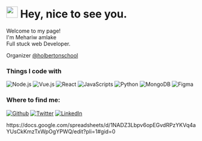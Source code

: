 <h1><img src="https://emojis.slackmojis.com/emojis/images/1643516175/22003/scary-screaming.gif?1643516175" width="30"/> Hey, nice to see you.</h1>




<p>Welcome to my page! </br> 
I'm Mehariw amlake </br> Full stuck web Developer. </br>


Organizer <a href="https://www.holbertonschool.com/" target="_blank">@holbertonschool</a> </br>


<h3>Things I code with</h3>


<p><img alt="Node.js" src="https://img.shields.io/badge/-Node-black?style=flat-square&logo=node.js" /> <img alt="Vue.js" src="https://img.shields.io/badge/-Vue-black?style=flat-square&logo=vue.js" /> <img alt="React" src="https://img.shields.io/badge/-React-black?style=flat-square&logo=react" /> <img alt="JavaScripts" src="https://img.shields.io/badge/-Javascripts-040d04?style=flat-square&logo=javascript" /> <img alt="Python" src="https://img.shields.io/badge/-Python-black?style=flat-square&logo=python" /> <img alt="MongoDB" src="https://img.shields.io/badge/-MongoDB-black?style=flat-square&logo=mongodb" /> <img alt="Figma" src="https://img.shields.io/badge/-Figma-black?style=flat-square&logo=figma" /> 
  
  <h3>Where to find me:</h3>
<p><a href="https://github.com/Mehariwamlake" target="_blank"><img alt="Github" src="https://img.shields.io/badge/GitHub-%2312100E.svg?&style=for-the-badge&logo=Github&logoColor=white" /></a> <a href="https://twitter.com/mehariwamlake" target="_blank"><img alt="Twitter" src="https://img.shields.io/badge/twitter-%231DA1F2.svg?&style=for-the-badge&logo=twitter&logoColor=white" /></a> <a href="https://www.linkedin.com/in/mehariw-amlake-099344238/" target="_blank"><img alt="LinkedIn" src="https://img.shields.io/badge/linkedin-%230077B5.svg?&style=for-the-badge&logo=linkedin&logoColor=white" /></a>

<p>https://docs.google.com/spreadsheets/d/1NADZ3Lbpv6opEGvdRPzYKVq4aYUsCkKmzTxWpOgYPWQ/edit?pli=1#gid=0</p>







